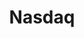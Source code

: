---
facebook: https://facebook.com/Nasdaq
instagram: https://instagram.com/nasdaq
linkedin: https://linkedin.com/company/nasdaq
logohandle: nasdaq
pinterest: https://pinterest.com/nasdaq
sort: nasdaq
title: Nasdaq
twitter: https://x.com/Nasdaq
website: https://www.nasdaq.com/
wikipedia: https://en.wikipedia.org/wiki/Nasdaq
---